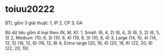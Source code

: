 # toiuu20222
BTL gồm 3 giải thuật:
1, IP
2, CP
3, GA

Bộ dữ liệu gồm 4 loại theo (N, M, K):
1, Small:
    (6, 4, 2)
    (6, 4, 3)
    (6, 5, 2)
    (6, 5, 3)
2, Medium:
    (10, 6, 3)
    (10, 6, 4)
    (10, 8, 3)
    (10, 8, 4)
3, Large
    (14, 10, 4)
    (14, 12, 5)
    (16, 12, 6)
    (16, 12, 8)
4, Extra-large 
    (20, 16, 4)
    (20, 18, 6)
    (22, 20, 8)
    (22, 20, 10)
